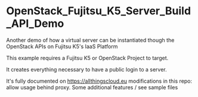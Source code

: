# OpenStack_Fujitsu_K5_Server_Build_API_Demo
Another demo of how a virtual server can be instantiated though the OpenStack APIs on Fujitsu K5's IaaS Platform

This example requires a Fujitsu K5 or OpenStack Project to target.


It creates everything necessary to have a public login to a server.

It's fully documented on https://allthingscloud.eu
modifications in this repo: allow usage behind proxy. Some additional features / see sample files
